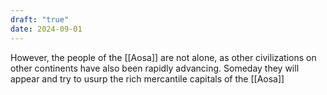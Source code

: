 ```yaml
---
draft: "true"
date: 2024-09-01
---
```



However, the people of the [[Aosa]] are not alone, as other civilizations on other continents have also been rapidly advancing. Someday they will appear and try to usurp the rich mercantile capitals of the [[Aosa]]
